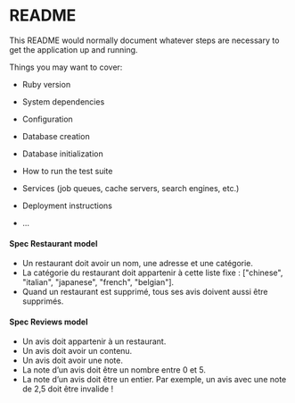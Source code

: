 # README

This README would normally document whatever steps are necessary to get the
application up and running.

Things you may want to cover:

* Ruby version

* System dependencies

* Configuration

* Database creation

* Database initialization

* How to run the test suite

* Services (job queues, cache servers, search engines, etc.)

* Deployment instructions

* ...

#### Spec Restaurant model
- Un restaurant doit avoir un nom, une adresse et une catégorie.
- La catégorie du restaurant doit appartenir à cette liste fixe : ["chinese", "italian", "japanese", "french", "belgian"].
- Quand un restaurant est supprimé, tous ses avis doivent aussi être supprimés.

#### Spec Reviews model
- Un avis doit appartenir à un restaurant.
- Un avis doit avoir un contenu.
- Un avis doit avoir une note.
- La note d’un avis doit être un nombre entre 0 et 5.
- La note d’un avis doit être un entier. Par exemple, un avis avec une note de 2,5 doit être invalide !
